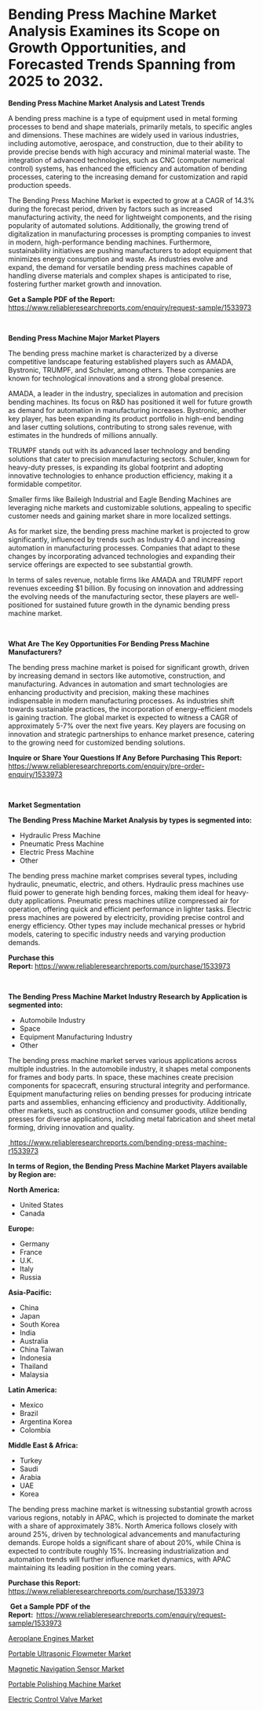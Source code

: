 <p><h1>Bending Press Machine Market Analysis Examines its Scope on Growth Opportunities, and Forecasted Trends Spanning from 2025 to 2032.</h1></p><p><strong>Bending Press Machine Market Analysis and Latest Trends</strong></p>
<p><p>A bending press machine is a type of equipment used in metal forming processes to bend and shape materials, primarily metals, to specific angles and dimensions. These machines are widely used in various industries, including automotive, aerospace, and construction, due to their ability to provide precise bends with high accuracy and minimal material waste. The integration of advanced technologies, such as CNC (computer numerical control) systems, has enhanced the efficiency and automation of bending processes, catering to the increasing demand for customization and rapid production speeds.</p><p>The Bending Press Machine Market is expected to grow at a CAGR of 14.3% during the forecast period, driven by factors such as increased manufacturing activity, the need for lightweight components, and the rising popularity of automated solutions. Additionally, the growing trend of digitalization in manufacturing processes is prompting companies to invest in modern, high-performance bending machines. Furthermore, sustainability initiatives are pushing manufacturers to adopt equipment that minimizes energy consumption and waste. As industries evolve and expand, the demand for versatile bending press machines capable of handling diverse materials and complex shapes is anticipated to rise, fostering further market growth and innovation.</p></p>
<p><strong>Get a Sample PDF of the Report:&nbsp;</strong> <a href="https://www.reliableresearchreports.com/enquiry/request-sample/1533973?utm_campaign=31&utm_medium=2&utm_source=Github&utm_content=ia&utm_term=17022025&utm_id=bending-press-machine">https://www.reliableresearchreports.com/enquiry/request-sample/1533973</a></p>
<p>&nbsp;</p>
<p><strong>Bending Press Machine Major Market Players</strong></p>
<p><p>The bending press machine market is characterized by a diverse competitive landscape featuring established players such as AMADA, Bystronic, TRUMPF, and Schuler, among others. These companies are known for technological innovations and a strong global presence.</p><p>AMADA, a leader in the industry, specializes in automation and precision bending machines. Its focus on R&D has positioned it well for future growth as demand for automation in manufacturing increases. Bystronic, another key player, has been expanding its product portfolio in high-end bending and laser cutting solutions, contributing to strong sales revenue, with estimates in the hundreds of millions annually.</p><p>TRUMPF stands out with its advanced laser technology and bending solutions that cater to precision manufacturing sectors. Schuler, known for heavy-duty presses, is expanding its global footprint and adopting innovative technologies to enhance production efficiency, making it a formidable competitor.</p><p>Smaller firms like Baileigh Industrial and Eagle Bending Machines are leveraging niche markets and customizable solutions, appealing to specific customer needs and gaining market share in more localized settings.</p><p>As for market size, the bending press machine market is projected to grow significantly, influenced by trends such as Industry 4.0 and increasing automation in manufacturing processes. Companies that adapt to these changes by incorporating advanced technologies and expanding their service offerings are expected to see substantial growth. </p><p>In terms of sales revenue, notable firms like AMADA and TRUMPF report revenues exceeding $1 billion. By focusing on innovation and addressing the evolving needs of the manufacturing sector, these players are well-positioned for sustained future growth in the dynamic bending press machine market.</p></p>
<p>&nbsp;</p>
<p><strong>What Are The Key Opportunities For Bending Press Machine Manufacturers?</strong></p>
<p><p>The bending press machine market is poised for significant growth, driven by increasing demand in sectors like automotive, construction, and manufacturing. Advances in automation and smart technologies are enhancing productivity and precision, making these machines indispensable in modern manufacturing processes. As industries shift towards sustainable practices, the incorporation of energy-efficient models is gaining traction. The global market is expected to witness a CAGR of approximately 5-7% over the next five years. Key players are focusing on innovation and strategic partnerships to enhance market presence, catering to the growing need for customized bending solutions.</p></p>
<p><strong>Inquire or Share Your Questions If Any Before Purchasing This Report:</strong> <a href="https://www.reliableresearchreports.com/enquiry/pre-order-enquiry/1533973?utm_campaign=31&utm_medium=2&utm_source=Github&utm_content=ia&utm_term=17022025&utm_id=bending-press-machine">https://www.reliableresearchreports.com/enquiry/pre-order-enquiry/1533973</a></p>
<p>&nbsp;</p>
<p><strong>Market Segmentation</strong></p>
<p><strong>The Bending Press Machine Market Analysis by types is segmented into:</strong></p>
<p><ul><li>Hydraulic Press Machine</li><li>Pneumatic Press Machine</li><li>Electric Press Machine</li><li>Other</li></ul></p>
<p><p>The bending press machine market comprises several types, including hydraulic, pneumatic, electric, and others. Hydraulic press machines use fluid power to generate high bending forces, making them ideal for heavy-duty applications. Pneumatic press machines utilize compressed air for operation, offering quick and efficient performance in lighter tasks. Electric press machines are powered by electricity, providing precise control and energy efficiency. Other types may include mechanical presses or hybrid models, catering to specific industry needs and varying production demands.</p></p>
<p><strong>Purchase this Report:&nbsp;</strong><a href="https://www.reliableresearchreports.com/purchase/1533973?utm_campaign=31&utm_medium=2&utm_source=Github&utm_content=ia&utm_term=17022025&utm_id=bending-press-machine">https://www.reliableresearchreports.com/purchase/1533973</a></p>
<p>&nbsp;</p>
<p><strong>The Bending Press Machine Market Industry Research by Application is segmented into:</strong></p>
<p><ul><li>Automobile Industry</li><li>Space</li><li>Equipment Manufacturing Industry</li><li>Other</li></ul></p>
<p><p>The bending press machine market serves various applications across multiple industries. In the automobile industry, it shapes metal components for frames and body parts. In space, these machines create precision components for spacecraft, ensuring structural integrity and performance. Equipment manufacturing relies on bending presses for producing intricate parts and assemblies, enhancing efficiency and productivity. Additionally, other markets, such as construction and consumer goods, utilize bending presses for diverse applications, including metal fabrication and sheet metal forming, driving innovation and quality.</p></p>
<p><a href="https://www.reliableresearchreports.com/bending-press-machine-r1533973?utm_campaign=31&utm_medium=2&utm_source=Github&utm_content=ia&utm_term=17022025&utm_id=bending-press-machine">&nbsp;https://www.reliableresearchreports.com/bending-press-machine-r1533973</a></p>
<p><strong>In terms of Region, the Bending Press Machine Market Players available by Region are:</strong></p>
<p>
    <p> <strong> North America: </strong>
        <ul>
            <li>United States</li>
            <li>Canada</li>
        </ul>
        </p> 
    <p> <strong> Europe: </strong>
        <ul>
            <li>Germany</li>
            <li>France</li>
            <li>U.K.</li>
            <li>Italy</li>
            <li>Russia</li>
        </ul>
        </p> 
    <p> <strong> Asia-Pacific: </strong>
        <ul>
            <li>China</li>
            <li>Japan</li>
            <li>South Korea</li>
            <li>India</li>
            <li>Australia</li>
            <li>China Taiwan</li>
            <li>Indonesia</li>
            <li>Thailand</li>
            <li>Malaysia</li>
        </ul>
        </p> 
    <p> <strong> Latin America: </strong>
        <ul>
            <li>Mexico</li>
            <li>Brazil</li>
            <li>Argentina Korea</li>
            <li>Colombia</li>
        </ul>
        </p> 
    <p> <strong> Middle East & Africa: </strong>
        <ul>
            <li>Turkey</li>
            <li>Saudi</li>
            <li>Arabia</li>
            <li>UAE</li>
            <li>Korea</li>
        </ul>
    </p>
    </p>
<p><p>The bending press machine market is witnessing substantial growth across various regions, notably in APAC, which is projected to dominate the market with a share of approximately 38%. North America follows closely with around 25%, driven by technological advancements and manufacturing demands. Europe holds a significant share of about 20%, while China is expected to contribute roughly 15%. Increasing industrialization and automation trends will further influence market dynamics, with APAC maintaining its leading position in the coming years.</p></p>
<p><strong>Purchase this Report: </strong><a href="https://www.reliableresearchreports.com/purchase/1533973?utm_campaign=31&utm_medium=2&utm_source=Github&utm_content=ia&utm_term=17022025&utm_id=bending-press-machine">https://www.reliableresearchreports.com/purchase/1533973</a></p>
<p>&nbsp;<strong>Get a Sample PDF of the Report:&nbsp;&nbsp;</strong><a href="https://www.reliableresearchreports.com/enquiry/request-sample/1533973?utm_campaign=31&utm_medium=2&utm_source=Github&utm_content=ia&utm_term=17022025&utm_id=bending-press-machine">https://www.reliableresearchreports.com/enquiry/request-sample/1533973</a></p>
<p><strong></strong></p>
<p><p><a href="https://github.com/supicweg/Market-Research-Report-List-1/blob/main/aeroplane-engines-market.md?utm_campaign=31&utm_medium=2&utm_source=Github&utm_content=ia&utm_term=17022025&utm_id=bending-press-machine">Aeroplane Engines Market</a></p><p><a href="https://github.com/saeiddaemo/Market-Research-Report-List-1/blob/main/portable-ultrasonic-flowmeter-market.md?utm_campaign=31&utm_medium=2&utm_source=Github&utm_content=ia&utm_term=17022025&utm_id=bending-press-machine">Portable Ultrasonic Flowmeter Market</a></p><p><a href="https://github.com/shopovdjondo/Market-Research-Report-List-1/blob/main/magnetic-navigation-sensor-market.md?utm_campaign=31&utm_medium=2&utm_source=Github&utm_content=ia&utm_term=17022025&utm_id=bending-press-machine">Magnetic Navigation Sensor Market</a></p><p><a href="https://github.com/salodipura00/Market-Research-Report-List-1/blob/main/portable-polishing-machine-market.md?utm_campaign=31&utm_medium=2&utm_source=Github&utm_content=ia&utm_term=17022025&utm_id=bending-press-machine">Portable Polishing Machine Market</a></p><p><a href="https://github.com/toqiourir/Market-Research-Report-List-1/blob/main/electric-control-valve-market.md?utm_campaign=31&utm_medium=2&utm_source=Github&utm_content=ia&utm_term=17022025&utm_id=bending-press-machine">Electric Control Valve Market</a></p></p>